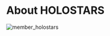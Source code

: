 # About HOLOSTARS

![member_holostars](https://user-images.githubusercontent.com/95572197/217241589-f7f666b1-8cf3-4cd4-ad38-e3439a82da99.png)
